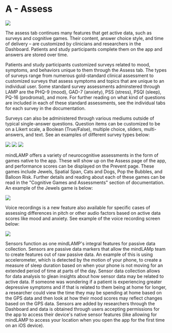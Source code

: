 # A - Assess

![](assets/assess.png)

The assess tab continues many features that get active data, such as surveys and cognitive games. Their content, answer choice style, and time of delivery – are customized by clinicians and researchers in the Dashboard. Patients and study participants complete them on the app and answers are stored over time.

Patients and study participants customized surveys related to mood, symptoms, and behaviors unique to them through the Assess tab. The types of surveys range from numerous gold-standard clinical assessment to customized surveys that assess symptoms and topics that are unique to an individual user. Some standard survey assessments adminstered through LAMP are the PHQ-9 (mood), GAD-7 (anxiety), PSS (stress), PSQI (sleep), PQ-16 (prodromal), and more. For further reading on what kind of questions are included in each of these standard assessments, see the individual tabs for each survey in the documentation. 

Surveys can also be administered through various mediums outside of typical single-answer questions. Question items can be customized to be on a Likert scale, a Boolean (True/False), multiple choice, sliders, multi-answers, and text. See an examples of different survey types below:

![](assets/assess2.png)
![](assets/assess3.png)
![](assets/assess4.png)

mindLAMP offers a variety of neurocognitive assessments in the form of games native to the app. These will show up on the Assess page of the app, and performance scores can be displayed on the Prevent page. These games include Jewels, Spatial Span, Cats and Dogs, Pop the Bubbles, and Balloon Risk. Further details and reading about each of these games can be read in the "Cognitive Games and Assessments" section of documentation. An example of the Jewels game is below:

![](assets/assess5.png)

Voice recordings is a new feature also available for specific cases of assessing differences in pitch or other audio factors based on active data scores like mood and anxiety. See example of the voice recording screen below:

![](assets/assess6.png)

Sensors function as one mindLAMP's integral features for passive data collection. Sensors are passive data markers that allow the mindLAMp team to create features out of raw passive data. An example of this is using accelerometer, which is detected by the motion of your phone, to create a measure of sleep duration based on when your phone is not moving for an extended period of time at parts of the day. Sensor data collection allows for data analysis to glean insights about how sensor data may be related to active data. If someone was wondering if a patient is experiencing greater depressive symptoms and if that is related to them being at home for longer, a researcher could view the time they may be spending at home based on the GPS data and then look at how their mood scores may reflect changes based on the GPS data. Sensors are added by researchers through the Dashboard and data is obtained through users accepting permissions for the app to access their device's native sensor features (like allowing for mindLAMP to access your location when you open the app for the first time on an iOS device). 





